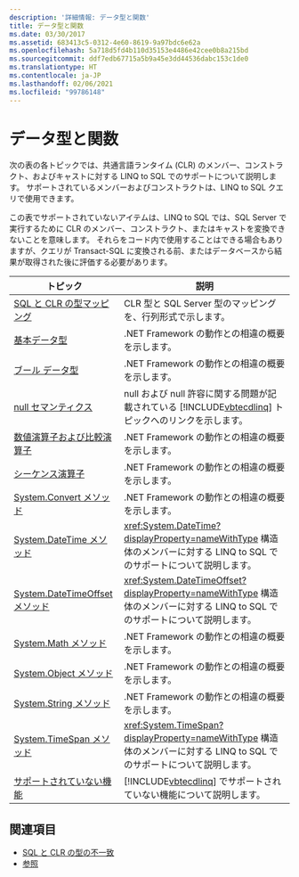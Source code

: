 ```yaml
---
description: '詳細情報: データ型と関数'
title: データ型と関数
ms.date: 03/30/2017
ms.assetid: 683413c5-0312-4e60-8619-9a97bdc6e62a
ms.openlocfilehash: 5a718d5fd4b110d35153e4486e42cee0b8a215bd
ms.sourcegitcommit: ddf7edb67715a5b9a45e3dd44536dabc153c1de0
ms.translationtype: HT
ms.contentlocale: ja-JP
ms.lasthandoff: 02/06/2021
ms.locfileid: "99786148"
---
```

# <a name="data-types-and-functions"></a>データ型と関数

次の表の各トピックでは、共通言語ランタイム (CLR) のメンバー、コンストラクト、およびキャストに対する LINQ to SQL でのサポートについて説明します。 サポートされているメンバーおよびコンストラクトは、LINQ to SQL クエリで使用できます。  
  
 この表でサポートされていないアイテムは、LINQ to SQL では、SQL Server で実行するために CLR のメンバー、コンストラクト、またはキャストを変換できないことを意味します。 それらをコード内で使用することはできる場合もありますが、クエリが Transact-SQL に変換される前、またはデータベースから結果が取得された後に評価する必要があります。  
  
|トピック|説明|  
|-----------|-----------------|  
|[SQL と CLR の型マッピング](sql-clr-type-mapping.md)|CLR 型と SQL Server 型のマッピングを、行列形式で示します。|  
|[基本データ型](basic-data-types.md)|.NET Framework の動作との相違の概要を示します。|  
|[ブール データ型](boolean-data-types.md)|.NET Framework の動作との相違の概要を示します。|  
|[null セマンティクス](null-semantics.md)|null および null 許容に関する問題が記載されている [!INCLUDE[vbtecdlinq](../../../../../../includes/vbtecdlinq-md.md)] トピックへのリンクを示します。|  
|[数値演算子および比較演算子](numeric-and-comparison-operators.md)|.NET Framework の動作との相違の概要を示します。|  
|[シーケンス演算子](sequence-operators.md)|.NET Framework の動作との相違の概要を示します。|  
|[System.Convert メソッド](system-convert-methods.md)|.NET Framework の動作との相違の概要を示します。|  
|[System.DateTime メソッド](system-datetime-methods.md)|<xref:System.DateTime?displayProperty=nameWithType> 構造体のメンバーに対する LINQ to SQL でのサポートについて説明します。|  
|[System.DateTimeOffset メソッド](system-datetimeoffset-methods.md)|<xref:System.DateTimeOffset?displayProperty=nameWithType> 構造体のメンバーに対する LINQ to SQL でのサポートについて説明します。|  
|[System.Math メソッド](system-math-methods.md)|.NET Framework の動作との相違の概要を示します。|  
|[System.Object メソッド](system-object-methods.md)|.NET Framework の動作との相違の概要を示します。|  
|[System.String メソッド](system-string-methods.md)|.NET Framework の動作との相違の概要を示します。|  
|[System.TimeSpan メソッド](system-timespan-methods.md)|<xref:System.TimeSpan?displayProperty=nameWithType> 構造体のメンバーに対する LINQ to SQL でのサポートについて説明します。|  
|[サポートされていない機能](unsupported-functionality.md)|[!INCLUDE[vbtecdlinq](../../../../../../includes/vbtecdlinq-md.md)] でサポートされていない機能について説明します。|  
  
## <a name="see-also"></a>関連項目

- [SQL と CLR の型の不一致](sql-clr-type-mismatches.md)
- [参照](reference.md)
